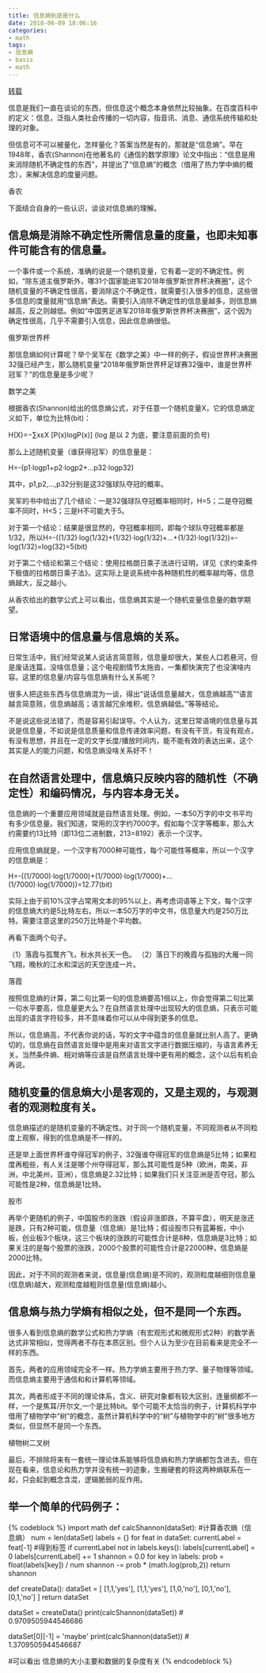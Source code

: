 ```yaml
---
title: 信息熵到底是什么
date: 2018-06-09 18:06:16
categories:
- math
tags:
- 信息熵
- basis
- math
---
```

[转载](https://blog.csdn.net/saltriver/article/details/53056816)

信息是我们一直在谈论的东西，但信息这个概念本身依然比较抽象。在百度百科中的定义：信息，泛指人类社会传播的一切内容，指音讯、消息、通信系统传输和处理的对象。

 <!-- more -->

但信息可不可以被量化，怎样量化？答案当然是有的，那就是“信息熵”。早在1948年，香农(Shannon)在他著名的《通信的数学原理》论文中指出：“信息是用来消除随机不确定性的东西”，并提出了“信息熵”的概念（借用了热力学中熵的概念），来解决信息的度量问题。 

香农 

下面结合自身的一些认识，谈谈对信息熵的理解。

## 信息熵是消除不确定性所需信息量的度量，也即未知事件可能含有的信息量。

一个事件或一个系统，准确的说是一个随机变量，它有着一定的不确定性。例如，“除东道主俄罗斯外，哪31个国家能进军2018年俄罗斯世界杯决赛圈”，这个随机变量的不确定性很高，要消除这个不确定性，就需要引入很多的信息，这些很多信息的度量就用“信息熵”表达。需要引入消除不确定性的信息量越多，则信息熵越高，反之则越低。例如“中国男足进军2018年俄罗斯世界杯决赛圈”，这个因为确定性很高，几乎不需要引入信息，因此信息熵很低。 

俄罗斯世界杯 

那信息熵如何计算呢？举个吴军在《数学之美》中一样的例子，假设世界杯决赛圈32强已经产生，那么随机变量“2018年俄罗斯世界杯足球赛32强中，谁是世界杯冠军？”的信息量是多少呢？ 

数学之美 

根据香农(Shannon)给出的信息熵公式，对于任意一个随机变量X，它的信息熵定义如下，单位为比特(bit)：

H(X)=−∑xεX [P(x)logP(x)] (log 是以 2 为底，要注意前面的负号)

那么上述随机变量（谁获得冠军）的信息量是：

H=-(p1·logp1+p2·logp2+…p32·logp32)

其中，p1,p2,…,p32分别是这32强球队夺冠的概率。 

吴军的书中给出了几个结论：一是32强球队夺冠概率相同时，H=5；二是夺冠概率不同时，H<5；三是H不可能大于5。

对于第一个结论：结果是很显然的，夺冠概率相同，即每个球队夺冠概率都是1/32，所以H=-((1/32)·log(1/32)+(1/32)·log(1/32)+…+(1/32)·log(1/32))=-log(1/32)=log(32)=5(bit)

对于第二个结论和第三个结论：使用拉格朗日乘子法进行证明，详见《求约束条件下极值的拉格朗日乘子法》。这实际上是说系统中各种随机性的概率越均等，信息熵越大，反之越小。

从香农给出的数学公式上可以看出，信息熵其实是一个随机变量信息量的数学期望。

## 日常语境中的信息量与信息熵的关系。

日常生活中，我们经常说某人说话言简意赅，信息量却很大，某些人口若悬河，但是废话连篇，没啥信息量；这个电视剧情节太拖沓，一集都快演完了也没演啥内容。这里的信息量/内容与信息熵有什么关系呢？

很多人把这些东西与信息熵混为一谈，得出“说话信息量越大，信息熵越高”“语言越言简意赅，信息熵越高；语言越冗余堆积，信息熵越低。”等等结论。

不是说这些说法错了，而是容易引起误导。个人认为，这里日常语境的信息量与其说是信息量，不如说是信息质量和信息传递效率问题，有没有干货，有没有观点，有没有思想，并且在一定的文字长度/播放时间内，能不能有效的表达出来，这个其实是人的能力问题，和信息熵没啥关系好不！

## 在自然语言处理中，信息熵只反映内容的随机性（不确定性）和编码情况，与内容本身无关。

信息熵的一个重要应用领域就是自然语言处理。例如，一本50万字的中文书平均有多少信息量。我们知道，常用的汉字约7000字。假如每个汉字等概率，那么大约需要约13比特（即13位二进制数，213=8192）表示一个汉字。 

应用信息熵就是，一个汉字有7000种可能性，每个可能性等概率，所以一个汉字的信息熵是： 

H=-((1/7000)·log(1/7000)+(1/7000)·log(1/7000)+…(1/7000)·log(1/7000))=12.77(bit)

实际上由于前10%汉字占常用文本的95%以上，再考虑词语等上下文，每个汉字的信息熵大约是5比特左右。所以一本50万字的中文书，信息量大约是250万比特。需要注意这里的250万比特是个平均数。 

再看下面两个句子。 

（1）落霞与孤鹜齐飞，秋水共长天一色。 
（2）落日下的晚霞与孤独的大雁一同飞翔，晚秋的江水和深远的天空连成一片。 

落霞 

按照信息熵的计算，第二句比第一句的信息熵要高1倍以上，你会觉得第二句比第一句水平要高，信息量更大么？在自然语言处理中出现较大的信息熵，只表示可能出现的语言字符较多，并不意味着你可以从中得到更多的信息。

所以，信息熵高，不代表你说的话，写的文字中蕴含的信息量就比别人高了。更确切的，信息熵在自然语言处理中是用来对语言文字进行数据压缩的，与语言素养无关。当然条件熵、相对熵等应该是自然语言处理中更有用的概念，这个以后有机会再说。

## 随机变量的信息熵大小是客观的，又是主观的，与观测者的观测粒度有关。

信息熵描述的是随机变量的不确定性。对于同一个随机变量，不同观测者从不同粒度上观察，得到的信息熵是不一样的。

还是举上面世界杯谁夺得冠军的例子，32强谁夺得冠军的信息熵是5比特；如果粒度再粗些，有人关注是哪个州夺得冠军，那么其可能性是5种（欧洲，南美，非洲，中北美州，亚洲），信息熵是2.32比特；如果我们只关注亚洲是否夺冠，那么可能性是2种，信息熵是1比特。 

股市

再举个更随机的例子，中国股市的涨跌（假设非涨即跌，不算平盘），明天是涨还是跌，只有2种可能，信息量（信息熵）是1比特；假设股市只有蓝筹板，中小板，创业板3个板块，这三个板块的涨跌的可能性合计是8种，信息熵是3比特；如果关注的是每个股票的涨跌，2000个股票的可能性合计是22000种，信息熵是2000比特。

因此，对于不同的观测者来说，信息量(信息熵)是不同的，观测粒度越细则信息量(信息熵)越大，观测粒度越粗则信息量(信息熵)越小。

## 信息熵与热力学熵有相似之处，但不是同一个东西。

很多人看到信息熵的数学公式和热力学熵（有宏观形式和微观形式2种）的数学表达式非常相似，觉得两者不存在本质区别。但个人认为至少在目前看来是完全不一样的东西。

首先，两者的应用领域完全不一样。热力学熵主要用于热力学、量子物理等领域。而信息熵主要用于通信和和计算机等领域。

其次，两者形成于不同的理论体系，含义、研究对象都有较大区别，连量纲都不一样，一个是焦耳/开尔文,一个是比特bit。举个可能不太恰当的例子，计算机科学中借用了植物学中“树”的概念，虽然计算机科学中的“树”与植物学中的“树”很多地方类似，但显然不是同一个东西。 

植物树二叉树

最后，不排除将来有一套统一理论体系能够将信息熵和热力学熵都包含进去。但在现在看来，信息论和热力学并没有统一的迹象，生搬硬套的将这两种熵联系在一起，只会起到概念含混，逻辑脆弱的反作用。

## 举一个简单的代码例子：

{% codeblock %}
import math
def calcShannon(dataSet): #计算香农熵（信息熵）
    num = len(dataSet)
    labels = {}
    for feat in dataSet:
        currentLabel = feat[-1] #得到标签
        if currentLabel not in labels.keys():
            labels[currentLabel] = 0
        labels[currentLabel] += 1
    shannon = 0.0
    for key in labels:
        prob = float(labels[key]) / num
        shannon -= prob * (math.log(prob,2))
    return shannon

def createData():
    dataSet = [
        [1,1,'yes'],
        [1,1,'yes'],
        [1,0,'no'],
        [0,1,'no'],
        [0,1,'no']
    ]
    return dataSet

dataSet = createData()
print(calcShannon(dataSet))
    # 0.9709505944546686


dataSet[0][-1] = 'maybe'
print(calcShannon(dataSet))
    # 1.3709505944546687

#可以看出 信息熵的大小主要和数据的复杂度有关
{% endcodeblock %}
